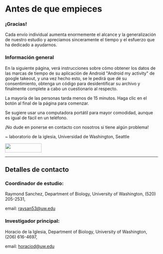 # Antes de que empieces

### ¡Gracias!

Cada envío individual aumenta enormemente el alcance y la generalización de nuestro estudio y apreciamos sinceramente el tiempo y el esfuerzo que ha dedicado a ayudarnos.

### Información general

En la siguiente página, verá instrucciones sobre cómo obtener los datos de las marcas de tiempo de su aplicación de Android "Android my activity" de google takeout, y una vez hecho esto, se le pedirá que dé su consentimiento, obtenga un código para desidentificar su archivo y finalmente complete a cabo un cuestionario al respecto.

La mayoría de las personas tarda menos de 15 minutos. Haga clic en el botón al final de la página para comenzar.

Se sugiere usar una computadora portátil para mayor comodidad, aunque es igual de fácil en un teléfono.

¡No dude en ponerse en contacto con nosotros si tiene algún problema!

~ laboratorio de la iglesia, Universidad de Washington, Seattle

[<img src="https://user-images.githubusercontent.com/42762378/101787108-bd8e1980-3b24-11eb-93db-17a75fb16952.png" height="30" width="120">](https://delaiglesialab.github.io/DigitalRhythmsProject/es/android)


<hr>


## Detalles de contacto

### Coordinador de estudio:

Raymond Sanchez, Department of Biology, University of Washington, (520) 205-2531, 

email: <a href="mailto:raysan53@uw.edu">raysan53@uw.edu</a>

### Investigador principal:

Horacio de la Iglesia, Department of Biology, University of Washington, (206) 616-4697, 

email: <a href="mailto:horaciod@uw.edu">horaciod@uw.edu</a>

